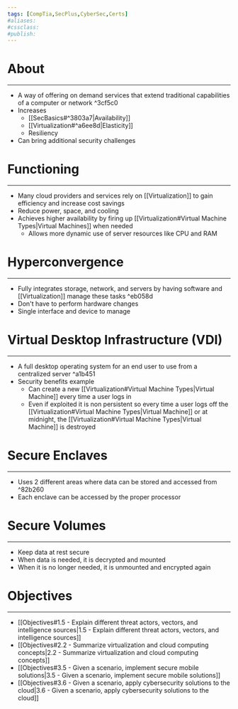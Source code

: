 ```yaml
---
tags: [CompTia,SecPlus,CyberSec,Certs]
#aliases:
#cssclass:
#publish:
---
```


# About
---
- A way of offering on demand services that extend traditional capabilities of a computer or network ^3cf5c0
- Increases
	- [[SecBasics#^3803a7|Availability]]
	- [[Virtualization#^a6ee8d|Elasticity]]
	- Resiliency
- Can bring additional security challenges

# Functioning
---
- Many cloud providers and services rely on [[Virtualization]] to gain efficiency and increase cost savings
- Reduce power, space, and cooling
- Achieves higher availability by firing up [[Virtualization#Virtual Machine Types|Virtual Machines]] when needed
	- Allows more dynamic use of server resources like CPU and RAM

# Hyperconvergence
---
- Fully integrates storage, network, and servers by having software and [[Virtualization]] manage these tasks ^eb058d
- Don't have to perform hardware changes
- Single interface and device to manage

# Virtual Desktop Infrastructure (VDI)
---
- A full desktop operating system for an end user to use from a centralized server ^a1b451
- Security benefits example
	- Can create a new [[Virtualization#Virtual Machine Types|Virtual Machine]] every time a user logs in
	- Even if exploited it is non persistent so every time a user logs off the [[Virtualization#Virtual Machine Types|Virtual Machine]] or at midnight, the [[Virtualization#Virtual Machine Types|Virtual Machine]] is destroyed

# Secure Enclaves
---
- Uses 2 different areas where data can be stored and accessed from ^82b260
- Each enclave can be accessed by the proper processor

# Secure Volumes
---
- Keep data at rest secure
- When data is needed, it is decrypted and mounted
- When it is no longer needed, it is unmounted and encrypted again

# Objectives
---
- [[Objectives#1.5 - Explain different threat actors, vectors, and intelligence sources|1.5 - Explain different threat actors, vectors, and intelligence sources]]
- [[Objectives#2.2 - Summarize virtualization and cloud computing concepts|2.2 - Summarize virtualization and cloud computing concepts]]
- [[Objectives#3.5 - Given a scenario, implement secure mobile solutions|3.5 - Given a scenario, implement secure mobile solutions]]
- [[Objectives#3.6 - Given a scenario, apply cybersecurity solutions to the cloud|3.6 - Given a scenario, apply cybersecurity solutions to the cloud]]